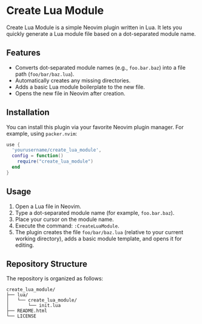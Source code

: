 # Create Lua Module

Create Lua Module is a simple Neovim plugin written in Lua. It lets you
quickly generate a Lua module file based on a dot-separated module name.

## Features

-   Converts dot-separated module names (e.g., `foo.bar.baz`) into a
    file path (`foo/bar/baz.lua`).
-   Automatically creates any missing directories.
-   Adds a basic Lua module boilerplate to the new file.
-   Opens the new file in Neovim after creation.

## Installation

You can install this plugin via your favorite Neovim plugin manager. For
example, using `packer.nvim`:

``` lua
use {
  'yourusername/create_lua_module',
  config = function()
    require("create_lua_module")
  end
}
```

## Usage

1.  Open a Lua file in Neovim.
2.  Type a dot-separated module name (for example, `foo.bar.baz`).
3.  Place your cursor on the module name.
4.  Execute the command: `:CreateLuaModule`.
5.  The plugin creates the file `foo/bar/baz.lua` (relative to your
    current working directory), adds a basic module template, and opens
    it for editing.

## Repository Structure

The repository is organized as follows:

``` text
create_lua_module/
├── lua/
│   └── create_lua_module/
│       └── init.lua
├── README.html
└── LICENSE
```
